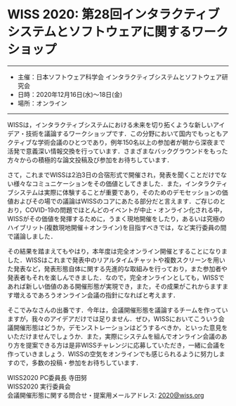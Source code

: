 # WISS 2020: 第28回インタラクティブシステムとソフトウェアに関するワークショップ

----

- 主催：日本ソフトウェア科学会 インタラクティブシステムとソフトウェア研究会
- 日時：2020年12月16日(水)～18日(金)
- 場所：オンライン

----

WISSは，インタラクティブシステムにおける未来を切り拓くような新しいアイデア・技術を議論するワークショップです．この分野において国内でもっともアクティブな学術会議のひとつであり，例年150名以上の参加者が朝から深夜まで活発で意義深い情報交換を行っています．さまざまなバックグラウンドをもった方々からの積極的な論文投稿及び参加をお待ちしています．

さて，これまでWISSは2泊3日の合宿形式で開催され，発表を聞くことだけでない様々なコミュニケーションをその価値としてきました．また，インタラクティブシステムは実際に体験することが重要であり，そのためのデモセッションの価値およびその場での議論はWISSのコアにあたる部分だと言えます．ご存じのとおり，COVID-19の問題でほとんどのイベントが中止・オンライン化される中，WISSがその価値を発揮するために，うまく現地開催をしたり，あるいは究極のハイブリット(複数現地開催＋オンライン)を目指すべきでは，など実行委員の間で議論しました．

その結果を踏まえてもやはり，本年度は完全オンライン開催とすることになりました．WISSはこれまで発表中のリアルタイムチャットや複数スクリーンを用いた発表など，発表形態自体に関する先進的な取組みを行っており，また参加者や発表者もそれを楽しんできました．なので，完全オンラインとしても，WISSであれば新しい価値のある開催形態が実現でき，また，その成果がこれからますます増えるであろうオンライン会議の指針になればと考えます．

そこでみなさんの出番です．今年は，会議開催形態を議論するチームを作っていますが，我々のアイデアだけでは足りません．ぜひ，WISSにおいてこういう会議開催形態はどうか，デモンストレーションはどうするべきか，といった意見をいただけませんでしょうか．また，実際にシステムを組んでオンライン会議のあり方を提案できる方は是非WISSチャレンジに応募していただき，一緒に会議を作っていきましょう．WISSの空気をオンラインでも感じられるように努力しますので，多数の投稿・参加をお待ちしています．

WISS2020 PC委員長 寺田努<br />
WISS2020 実行委員会<br />
会議開催形態に関する問合せ・提案用メールアドレス: [2020@wiss.org](mailto:2020@wiss.org)
